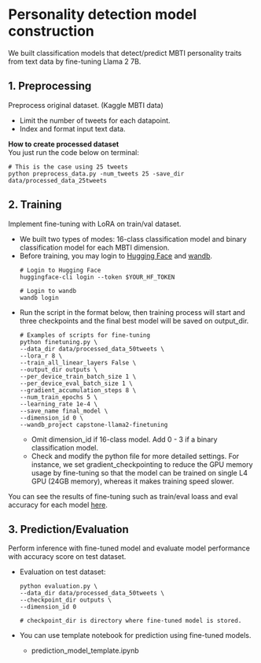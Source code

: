 # Personality detection model construction

We built classification models that detect/predict MBTI personality traits from text data by fine-tuning Llama 2 7B.

## 1. Preprocessing
Preprocess original dataset. (Kaggle MBTI data)
- Limit the number of tweets for each datapoint.
- Index and format input text data.

**How to create processed dataset** <br />
You just run the code below on terminal:
```
# This is the case using 25 tweets
python preprocess_data.py -num_tweets 25 -save_dir data/processed_data_25tweets
```

## 2. Training
Implement fine-tuning with LoRA on train/val dataset.
- We built two types of modes: 16-class classification model and binary classification model for each MBTI dimension.
- Before training, you may login to [Hugging Face](https://huggingface.co/) and [wandb](https://wandb.ai/site).
    ```
    # Login to Hugging Face
    huggingface-cli login --token $YOUR_HF_TOKEN

    # Login to wandb
    wandb login
    ```
- Run the script in the format below, then training process will start and three checkpoints and the final best model will be saved on output_dir.
    ```
    # Examples of scripts for fine-tuning
    python finetuning.py \
    --data_dir data/processed_data_50tweets \
    --lora_r 8 \
    --train_all_linear_layers False \
    --output_dir outputs \
    --per_device_train_batch_size 1 \
    --per_device_eval_batch_size 1 \
    --gradient_accumulation_steps 8 \
    --num_train_epochs 5 \
    --learning_rate 1e-4 \
    --save_name final_model \
    --dimension_id 0 \ 
    --wandb_project capstone-llama2-finetuning 
    ```
    - Omit dimension_id if 16-class model. Add 0 - 3 if a binary classification model.
    - Check and modify the python file for more detailed settings. For instance, we set gradient_checkpointing to reduce the GPU memory usage by fine-tuning so that the model can be trained on single L4 GPU (24GB memory), whereas it makes training speed slower.
 
You can see the results of fine-tuning such as train/eval loass and eval accuracy for each model [here](https://api.wandb.ai/links/ya2488/mkq940ni).

## 3. Prediction/Evaluation
Perform inference with fine-tuned model and evaluate model performance with accuracy score on test dataset.
- Evaluation on test dataset:
    ```
    python evaluation.py \
    --data_dir data/processed_data_50tweets \
    --checkpoint_dir outputs \ 
    --dimension_id 0

    # checkpoint_dir is directory where fine-tuned model is stored.
    ```

- You can use template notebook for prediction using fine-tuned models.
    - prediction_model_template.ipynb
